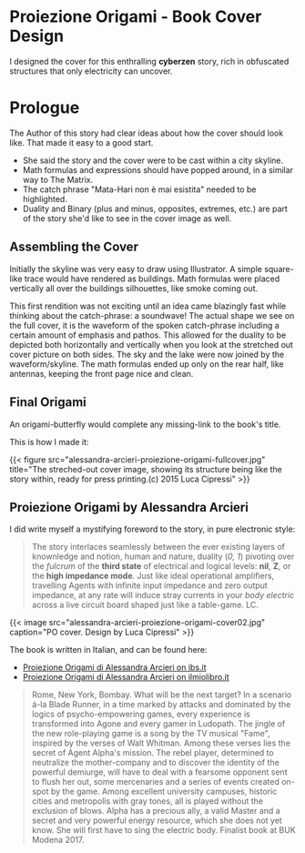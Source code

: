 # Proiezione Origami - Book Cover Design


I designed the cover for this enthralling **cyberzen** story, rich in obfuscated structures that only electricity can uncover.

<!--more-->

# Prologue

The Author of this story had clear ideas about how the cover should look like. That made it easy to a good start.

- She said the story and the cover were to be cast within a city skyline.
- Math formulas and expressions should have popped around, in a similar way to The Matrix.
- The catch phrase "Mata-Hari non è mai esistita" needed to be highlighted.
- Duality and Binary (plus and minus, opposites, extremes, etc.) are part of the story she'd like to see in the cover image as well.

## Assembling the Cover

Initially the skyline was very easy to draw using Illustrator. A simple square-like trace would have rendered as buildings.
Math formulas were placed vertically all over the buildings silhouettes, like smoke coming out.

This first rendition was not exciting until an idea came blazingly fast while thinking about the catch-phrase:
a soundwave! The actual shape we see on the full cover, it is the waveform of the spoken catch-phrase including a certain amount of emphasis and pathos.
This allowed for the duality to be depicted both horizontally and vertically when you look at the stretched out cover picture on both sides.
The sky and the lake were now joined by the waveform/skyline.
The math formulas ended up only on the rear half, like antennas, keeping the front page nice and clean.

## Final Origami

An origami-butterfly would complete any missing-link to the book's title.

This is how I made it:

{{< figure src="alessandra-arcieri-proiezione-origami-fullcover.jpg" title="The streched-out cover image, showing its structure being like the story within, ready for press printing.(c) 2015 Luca Cipressi" >}}

## Proiezione Origami by Alessandra Arcieri

I did write myself a mystifying foreword to the story, in pure electronic style:

> The story interlaces seamlessly between the ever existing layers of knownledge and notion, human and nature, duality (*0, 1*) pivoting over the *fulcrum* of the **third state** of electrical and logical levels: **nil**, **Z**, or the **high impedance mode**.
> Just like ideal operational amplifiers, travelling Agents with infinite input impedance and zero output impedance, at any rate will induce stray currents in your *body electric* across a live circuit board shaped just like a table-game.
> LC.

{{< image src="alessandra-arcieri-proiezione-origami-cover02.jpg" caption="PO cover. Design by Luca Cipressi" >}}


The book is written in Italian, and can be found here:

- [Proiezione Origami di Alessandra Arcieri on ibs.it](https://www.ibs.it/proiezione-origami-romanzo-cyberzen-libro-alessandra-arcieri/e/9788892305410)
- [Proiezione Origami di Alessandra Arcieri on ilmiolibro.it](https://ilmiolibro.kataweb.it/libro/fantascienza/189054/proiezione-origami/)



> Rome, New York, Bombay. What will be the next target? In a scenario á-la Blade Runner, in a time marked by attacks and dominated by the logics of psycho-empowering games, every experience is transformed into Agone and every gamer in Ludopath. The jingle of the new role-playing game is a song by the TV musical "Fame", inspired by the verses of Walt Whitman. Among these verses lies the secret of Agent Alpha's mission. The rebel player, determined to neutralize the mother-company and to discover the identity of the powerful demiurge, will have to deal with a fearsome opponent sent to flush her out, some mercenaries and a series of events created on-spot by the game. Among excellent university campuses, historic cities and metropolis with gray tones, all is played without the exclusion of blows. Alpha has a precious ally, a valid Master and a secret and very powerful energy resource, which she does not yet know. She will first have to sing the electric body. Finalist book at BUK Modena 2017.
